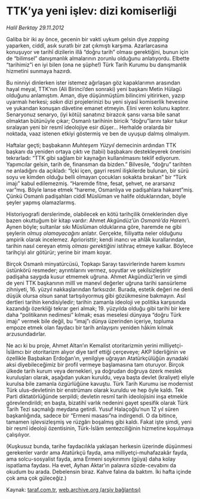 # TTK’ya yeni işlev: dizi komiserliği

*Halil Berktay 29.11.2012*

<div class="yazi"><p>Galiba bir iki ay önce, gecenin bir vakti uykum gelsin diye <i>zapping</i> yaparken, ciddî, asık suratlı bir zat çıkmıştı karşıma. Azarlarcasına konuşuyor ve tarihî dizilerin illâ “doğru tarih” olması gerektiğini, bunun için de “bilimsel” danışmanlık almalarının zorunlu olduğunu anlatıyordu. Elbette “tarihimiz”i en iyi bilen (ona ne şüphe!) Türk Tarih Kurumu bu danışmanlık hizmetini sunmaya hazırdı. </p>
<p>Bu ninniyi dinlerken ister istemez ağırlaşan göz kapaklarımın arasından hayal meyal, TTK’nın (Ali Birinci’den sonraki) yeni başkanı Metin Hülagü olduğunu anlamıştım. Aman, diye düşünmüştüm bilincimi yitirirken, yazıp uyarmalı herkesi; <i>sakın</i> dizi projelerinizi bu yeni siyasî komiserlik hevesine ve yukarıdan konuşan dâvetine emanet etmeyin. Elini veren kolunu kaptırır. Senaryonuz senaryo, (iyi kötü) sanatınız birazcık şansı varsa bile sanat olmaktan bütünüyle çıkar; Osmanlı tarihinin biricik “doğru”larını takır tukur sıralayan yeni bir resmî ideolojiye esir düşer... Herhalde oralarda bir noktada, vaaz istenen etkiyi göstermiş ve ben de uyuşup dalmış olmalıyım.</p>
<p>Haftalar geçti; başbakanın <i>Muhteşem Yüzyıl</i> demecinin ardından TTK başkanı da yeniden ortaya çıktı ve (tabii) başbakanı destekleyerek önerisini tekrarladı: “TTK gibi sağlam bir kaynağın kullanılmasını teklif ediyorum. Yapımcılar gelsin, tarih de, finansman da bizden.” Bilvesile, “doğru” tarihten ne anladığını da açıkladı: “İçki içen, gayri resmî ilişkilerde bulunan, bir sürü soyu ve kimden olduğu belli olmayan çocukları sokakta bırakan” bir “Türk imajı” kabul edilemezmiş. “Haremde fitne, fesat, şehvet, ne ararsanız var”mış. Böyle lanse etmek “hareme, Osmanlıya ve padişahlara hakaret”miş. Çünkü Osmanlı padişahları ciddî Müslüman ve halife olduklarından, böyle şeyler yapmış olamazlarmış.</p>
<p>Historiyografi derslerimde, olabilecek en kötü tarihçilik örneklerinden diye bazen okuttuğum bir kitap vardır: Ahmet Akgündüz’ün <i>Osmanlı’da Harem</i>’i. Aynen böyle; sultanlar sıkı Müslüman olduklarına göre, haremde ne gibi şeylerin <i>olmuş olamayacağını</i> anlatır. Gerçekte, fiiliyatta neler olduğunu ampirik olarak incelemez. Aprioristtir; kendi inancı ve ahlâk kurallarından, tarihin nasıl cereyan etmiş <i>olması gerektiğini</i> istihraç etmeye kalkar. Böylece tarihçiyi alır götürür; yerine bir imam koyar. </p>
<p>Birçok Osmanlı minyatürcüsü, Topkapı Sarayı tasvirlerinde harem kısmını üstünkörü resmeder; ayrıntılarını vermez, soyutlar ve şekilsizleştirir   padişaha saygıda kusur etmemek uğruna. Ahmet Akgündüz’lerin ve şimdi de yeni TTK başkanının millî ve manevî değerler uğruna tarihi sansürleme zihniyeti, 16. yüzyıl nakkaşlarından farksızdır. Burada, estetik değeri ne denli düşük olursa olsun sanat tartışılıyormuş gibi gözükmesine bakmayın. Asıl dertleri tarihin kendisiyledir; tarihin zamanla ideoloji ve politika karşısında kazandığı özerkliği tekrar geri almak; 19. yüzyılda olduğu gibi tarihi bir kere daha “politikanın nedimesi” kılmak; esas meselesi dünyaya “doğru Türk imajı” vermek bile değil, bu “imaj”ı dünya üzerinden içeriye, topluma empoze etmek olan faydacı bir tarih anlayışını yeniden hâkim kılmak arzusundadırlar.</p>
<p>Ne acı ki bu proje, Ahmet Altan’ın Kemalist otoritarizmin yerini milliyetçi-İslâmcı bir otoritarizm alıyor diye tarif ettiği çerçeveye; AKP liderliğinin ve özellikle Başbakan Erdoğan’ın, yenilgiye uğrayan Atatürkçülüğün aynadaki aksi diyebileceğimiz bir profil vermeye başlamasına tam oturuyor. Birçok ülkede tarih kurum veya dernekleri, ya doğrudan doğruya özerk meslek kuruluşları olarak, aşağıdan yukarı kuruldu, veya başta devlet (kraliyet) eliyle kurulsa bile zamanla özgürlüğüne kavuştu. Türk Tarih Kurumu ise modernist Türk ulus-devletinin bir enstrümanı olarak kuruldu ve hep öyle kaldı. Tek Parti diktatörlüğünde serpildi; devletin resmî tarih ideolojisini inşa etmekle görevlendirildi; en başta, bizatihî varlık nedenini gayet spesifik olarak Türk Tarih Tezi saçmalığı meydana getirdi. Yusuf Halaçoğlu’nun 12 yıl süren başkanlığında, sadece bir “Ermeni masası”na indirgendi. O da bitince, tamamen işlevsizleşmiş ve rüzgârı boşalmış gibi kaldı. Fakat işte şimdi, yeni bir resmî ideoloji özentisinin, Türk-İslâm sentezciliğinin hizmetine koşulmaya çalışılıyor.</p>
<p>(Kuşkusuz bunda, tarihe faydacılıkla yaklaşan herkesin üzerinde düşünmesi gerekenler vardır   ama Atatürkçü fayda, ama milliyetçi-muhafazakâr fayda, ama solcu-sosyalist fayda, ama Ermeni soykırımını (güya) daha kolay ispatlama faydası. Ha evet, Ayhan Aktar’ın palavra sözde-cevabını da okudum bu arada. Debelensin biraz. Kahve falına da baktım. İki hafta içinde çok ama çok güleceğiz.)</p>
</div>

Kaynak: [taraf.com.tr](http://www.taraf.com.tr/halil-berktay/makale-ttk-ya-yeni-islev-dizi-komiserligi.htm), [web.archive.org (arşiv bağlantısı)](http://web.archive.org/web/20131022030725/http://www.taraf.com.tr/halil-berktay/makale-ttk-ya-yeni-islev-dizi-komiserligi.htm)
